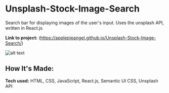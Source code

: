 # Unsplash-Stock-Image-Search
Search bar for displaying images of the user's input. Uses the unsplash API, written in React.js

**Link to project:** (https://applepieangel.github.io/Unsplash-Stock-Image-Search/)

![alt text](https://cdn.discordapp.com/attachments/614682916877762571/978461550362898452/chrome_zhkwGrel6j.png)

## How It's Made:

**Tech used:** HTML, CSS, JavaScript, React.js, Semantic UI CSS, Unsplash API
